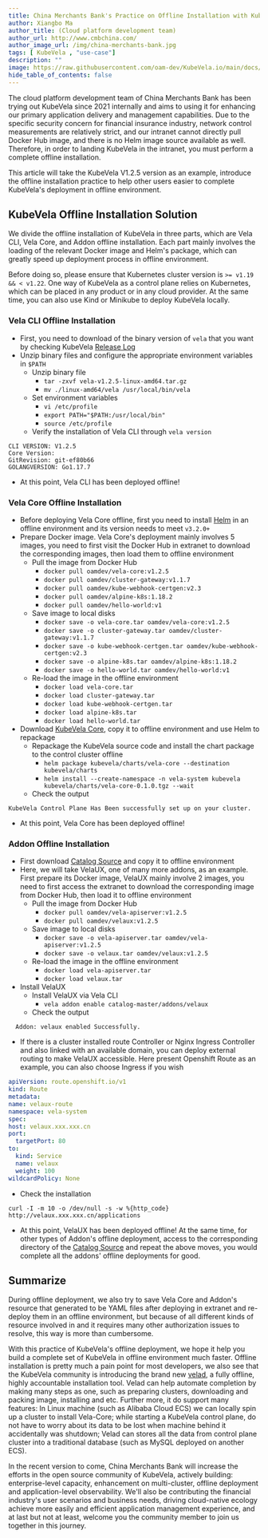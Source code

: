 ```yaml
---
title: China Merchants Bank's Practice on Offline Installation with KubeVela 
author: Xiangbo Ma
author_title: (Cloud platform development team)
author_url: http://www.cmbchina.com/
author_image_url: /img/china-merchants-bank.jpg
tags: [ KubeVela , "use-case"]
description: ""
image: https://raw.githubusercontent.com/oam-dev/KubeVela.io/main/docs/resources/KubeVela-03.png
hide_table_of_contents: false
---
```


The cloud platform development team of China Merchants Bank has been trying out KubeVela since 2021 internally and aims to using it for enhancing our primary application delivery and management capabilities. Due to the specific security concern for financial insurance industry, network control measurements are relatively strict, and our intranet cannot directly pull Docker Hub image, and there is no Helm image source available as well. Therefore, in order to landing KubeVela in the intranet, you must perform a complete offline installation.

This article will take the KubeVela V1.2.5 version as an example, introduce the offline installation practice to help other users easier to complete KubeVela's deployment in offline environment.

<!--truncate-->

## KubeVela Offline Installation Solution

We divide the offline installation of KubeVela in three parts, which are Vela CLI, Vela Core, and Addon offline installation. Each part mainly involves the loading of the relevant Docker image and Helm's package, which can greatly speed up deployment process in offline environment.

Before doing so, please ensure that Kubernetes cluster version is  `>= v1.19 && < v1.22`. One way of KubeVela as a control plane relies on Kubernetes, which can be placed in any product or in any cloud provider. At the same time, you can also use Kind or Minikube to deploy KubeVela locally.

### Vela CLI Offline Installation

- First, you need to download of the binary version of `vela` that you want by checking KubeVela [Release Log](https://github.com/kubevela/kubevela/releases)
- Unzip binary files and configure the appropriate environment variables in `$PATH`
   - Unzip binary file
      - `tar -zxvf vela-v1.2.5-linux-amd64.tar.gz`
      - `mv ./linux-amd64/vela /usr/local/bin/vela`
   - Set environment variables
      - `vi /etc/profile`
      - `export PATH="$PATH:/usr/local/bin"`
      - `source /etc/profile`
   - Verify the installation of Vela CLI through `vela version`
```shell
CLI VERSION: V1.2.5
Core Version:
GitRevision: git-ef80b66
GOLANGVERSION: Go1.17.7
```
 
- At this point, Vela CLI has been deployed offline!

### Vela Core Offline Installation

- Before deploying Vela Core offline, first you need to install [Helm](https://helm.sh/docs/intro/install/) in an offline environment and its version needs to meet `v3.2.0+`
- Prepare Docker image. Vela Core's deployment mainly involves 5 images, you need to first visit the Docker Hub in extranet to download the corresponding images, then load them to offline environment
   - Pull the image from Docker Hub
      - `docker pull oamdev/vela-core:v1.2.5`
      - `docker pull oamdev/cluster-gateway:v1.1.7`
      - `docker pull oamdev/kube-webhook-certgen:v2.3`
      - `docker pull oamdev/alpine-k8s:1.18.2`
      - `docker pull oamdev/hello-world:v1`
   - Save image to local disks
      - `docker save -o vela-core.tar oamdev/vela-core:v1.2.5`
      - `docker save -o cluster-gateway.tar oamdev/cluster-gateway:v1.1.7`
      - `docker save -o kube-webhook-certgen.tar oamdev/kube-webhook-certgen:v2.3`
      - `docker save -o alpine-k8s.tar oamdev/alpine-k8s:1.18.2`
      - `docker save -o hello-world.tar oamdev/hello-world:v1`
   - Re-load the image in the offline environment
      - `docker load vela-core.tar`
      - `docker load cluster-gateway.tar`
      - `docker load kube-webhook-certgen.tar`
      - `docker load alpine-k8s.tar`
      - `docker load hello-world.tar`
- Download [KubeVela Core](https://github.com/kubevela/KubeVela/releases), copy it to offline environment and use Helm to repackage
   - Repackage the KubeVela source code and install the chart package to the control cluster offline
      - `helm package kubevela/charts/vela-core --destination kubevela/charts`
      - `helm install --create-namespace -n vela-system kubevela kubevela/charts/vela-core-0.1.0.tgz --wait`
   - Check the output
```shell
KubeVela Control Plane Has Been successfully set up on your cluster.
```

- At this point, Vela Core has been deployed offline!

### Addon Offline Installation

- First download [Catalog Source](https://github.com/kubevela/catalog) and copy it to offline environment
- Here, we will take VelaUX, one of many more addons, as an example. First prepare its Docker image, VelaUX mainly involve 2 images, you need to first access the extranet to download the corresponding image from Docker Hub, then load it to offline environment
   - Pull the image from Docker Hub
      - `docker pull oamdev/vela-apiserver:v1.2.5`
      - `docker pull oamdev/velaux:v1.2.5`
   - Save image to local disks
      - `docker save -o vela-apiserver.tar oamdev/vela-apiserver:v1.2.5`
      - `docker save -o velaux.tar oamdev/velaux:v1.2.5`
   - Re-load the image in the offline environment
      - `docker load vela-apiserver.tar`
      - `docker load velaux.tar`
- Install VelaUX
   - Install VelaUX via Vela CLI
      - `vela addon enable catalog-master/addons/velaux`
   - Check the output
```shell
  Addon: velaux enabled Successfully.
```
 
   - If there is a cluster installed route Controller or Nginx Ingress Controller and also linked with an available domain, you can deploy external routing to make VelaUX accessible. Here present Openshift Route as an example, you can also choose Ingress if you wish
```yaml
apiVersion: route.openshift.io/v1
kind: Route
metadata:
name: velaux-route
namespace: vela-system
spec:
host: velaux.xxx.xxx.cn
port:
  targetPort: 80
to:
  kind: Service
  name: velaux
  weight: 100
wildcardPolicy: None
```

   - Check the installation
```shell
curl -I -m 10 -o /dev/null -s -w %{http_code} http://velaux.xxx.xxx.cn/applications
```

- At this point, VelaUX has been deployed offline! At the same time, for other types of Addon's offline deployment, access to the corresponding directory of the [Catalog Source](https://github.com/kubevela/catalog) and repeat the above moves, you would complete all the addons' offline deployments for good.

## Summarize

During offline deployment, we also try to save Vela Core and Addon's resource that generated to be YAML files after deploying in extranet and re-deploy them in an offline environment, but because of all different kinds of resource involved in and it requires many other authorization issues to resolve, this way is more than cumbersome.

With this practice of KubeVela's offline deployment, we hope it help you build a complete set of KubeVela in offline environment much faster. Offline installation is pretty much a pain point for most developers, we also see that the KubeVela community is introducing the brand new [velad](https://github.com/kubevela/velad), a fully offline, highly accountable installation tool. Velad can help automate completion by making many steps as one, such as preparing clusters, downloading and packing image, installing and etc. Further more, it do support many features: In Linux machine (such as Alibaba Cloud ECS) we can locally spin up a cluster to install Vela-Core; while starting a KubeVela control plane, do not have to worry about its data to be lost when machine behind it accidentally was shutdown; Velad can stores all the data from control plane cluster into a traditional database (such as MySQL deployed on another ECS).

In the recent version to come, China Merchants Bank will increase the efforts in the open source community of KubeVela, actively building: enterprise-level capacity, enhancement on multi-cluster, offline deployment and application-level observability. We'll also be contributing the financial industry's user scenarios and business needs, driving cloud-native ecology achieve more easily and efficient application management experience, and at last but not at least, welcome you the community member to join us together in this journey.